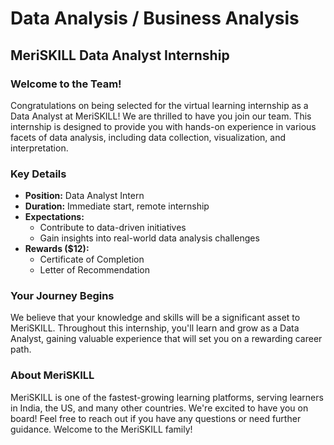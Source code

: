 # Data Analysis / Business Analysis

## MeriSKILL Data Analyst Internship

### Welcome to the Team!
Congratulations on being selected for the virtual learning internship as a Data Analyst at MeriSKILL! We are thrilled to have you join our team. This internship is designed to provide you with hands-on experience in various facets of data analysis, including data collection, visualization, and interpretation.

### Key Details

- **Position:** Data Analyst Intern
- **Duration:** Immediate start, remote internship
- **Expectations:**
  - Contribute to data-driven initiatives
  - Gain insights into real-world data analysis challenges
- **Rewards ($12):**
  - Certificate of Completion
  - Letter of Recommendation

### Your Journey Begins

We believe that your knowledge and skills will be a significant asset to MeriSKILL. Throughout this internship, you'll learn and grow as a Data Analyst, gaining valuable experience that will set you on a rewarding career path.

### About MeriSKILL

MeriSKILL is one of the fastest-growing learning platforms, serving learners in India, the US, and many other countries. We're excited to have you on board!
Feel free to reach out if you have any questions or need further guidance. Welcome to the MeriSKILL family!
